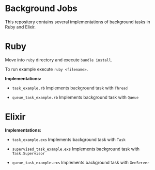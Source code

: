 # Background Jobs

This repository contains several implementations of background tasks in Ruby and Elixir.

# Ruby

Move into `ruby` directory and execute `bundle install`.

To run example execute `ruby <filename>`.

**Implementations:**

+ `task_example.rb`
Implements background task with `Thread`

+ `queue_task_example.rb`
Implements background task with `Queue`

# Elixir

**Implementations:**

+ `task_example.exs`
Implements background task with `Task`

+ `supervised_task_example.exs`
Implements background task with `Task.Supervisor`

+ `queue_task_example.exs`
Implements background task with `GenServer`
